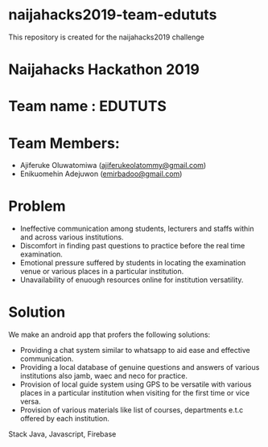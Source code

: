 # naijahacks2019-team-edututs
This repository is created for the naijahacks2019 challenge

# Naijahacks Hackathon 2019
# Team name : EDUTUTS
# Team Members:
- Ajiferuke Oluwatomiwa (ajiferukeolatommy@gmail.com)
- Enikuomehin Adejuwon (emirbadoo@gmail.com)



# Problem
- Ineffective communication among students, lecturers and staffs within and across various institutions.
- Discomfort in finding past questions to practice before the real time examination.
- Emotional pressure suffered by students in locating the examination venue or various places in a particular institution.
- Unavailability of enuough resources online for institution versatility.

# Solution
We make an android app that profers the following solutions:
- Providing a chat system similar to whatsapp to aid ease and effective communication.
- Providing a local database of genuine questions and answers of various institutions also jamb, waec and neco for practice.
- Provision of local guide system using GPS to be versatile with various places in a particular institution when visiting for the first time or vice versa.
- Provision of various materials like list of courses, departments e.t.c offered by each institution.

Stack
Java, Javascript, Firebase
